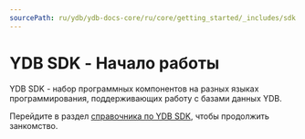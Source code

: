 ```yaml
---
sourcePath: ru/ydb/ydb-docs-core/ru/core/getting_started/_includes/sdk.md
---
```

# YDB SDK - Начало работы

YDB SDK - набор программных компонентов на разных языках программирования, поддерживающих работу с базами данных YDB.

Перейдите в раздел [справочника по YDB SDK](../../reference/ydb-sdk/index.md), чтобы продолжить занкомство.